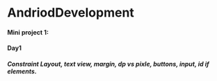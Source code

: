 # AndriodDevelopment

 #### Mini project 1:
   #### Day1
   ##### Constraint Layout, text view, margin, dp vs pixle, buttons, input, id if elements.
